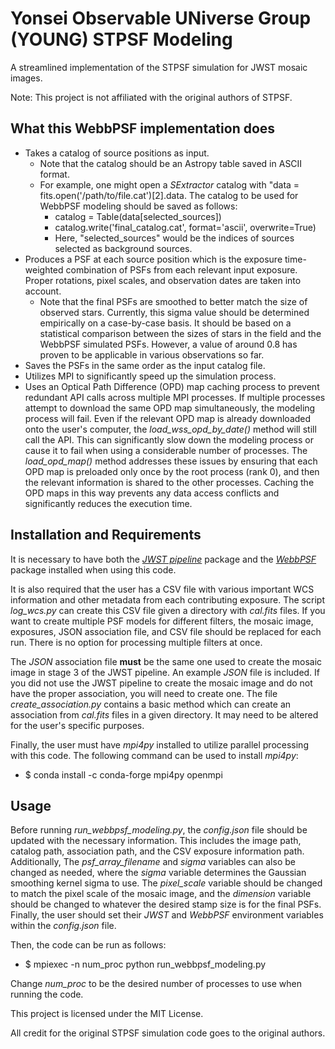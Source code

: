 # Yonsei Observable UNiverse Group (YOUNG) STPSF Modeling

A streamlined implementation of the STPSF simulation for JWST mosaic images.

Note: This project is not affiliated with the original authors of STPSF.

## What this WebbPSF implementation does

- Takes a catalog of source positions as input.
    - Note that the catalog should be an Astropy table saved in ASCII format.
    - For example, one might open a *SExtractor* catalog with "data = fits.open('/path/to/file.cat')[2].data. The catalog to be used for WebbPSF modeling should be saved as follows:
        - catalog = Table(data[selected_sources]) 
        - catalog.write('final_catalog.cat', format='ascii', overwrite=True) 
        - Here, "selected_sources" would be the indices of sources selected as background sources.
- Produces a PSF at each source position which is the exposure time-weighted combination of PSFs from each relevant input exposure. Proper rotations, pixel scales, and observation dates are taken into account.
    - Note that the final PSFs are smoothed to better match the size of observed stars. Currently, this sigma value should be determined empirically on a case-by-case basis. It should be based on a statistical comparison between the sizes of stars in the field and the WebbPSF simulated PSFs. However, a value of around 0.8 has proven to be applicable in various observations so far. 
- Saves the PSFs in the same order as the input catalog file.
- Utilizes MPI to significantly speed up the simulation process.
- Uses an Optical Path Difference (OPD) map caching process to prevent redundant API calls across multiple MPI processes. If multiple processes attempt to download the same OPD map simultaneously, the modeling process will fail. Even if the relevant OPD map is already downloaded onto the user's computer, the *load_wss_opd_by_date()* method will still call the API. This can significantly slow down the modeling process or cause it to fail when using a considerable number of processes. The *load_opd_map()* method addresses these issues by ensuring that each OPD map is preloaded only once by the root process (rank 0), and then the relevant information is shared to the other processes. Caching the OPD maps in this way prevents any data access conflicts and significantly reduces the execution time.

## Installation and Requirements

It is necessary to have both the [*JWST pipeline*](https://jwst-pipeline.readthedocs.io/en/latest/) package and the [*WebbPSF*](https://webbpsf.readthedocs.io/en/latest/) package installed when using this code.

It is also required that the user has a CSV file with various important WCS information and other metadata from each contributing exposure. The script *log_wcs.py* can create this CSV file given a directory with *cal.fits* files. If you want to create multiple PSF models for different filters, the mosaic image, exposures, JSON association file, and CSV file should be replaced for each run. There is no option for processing multiple filters at once. 

The *JSON* association file **must** be the same one used to create the mosaic image in stage 3 of the JWST pipeline. An example *JSON* file is included. If you did not use the JWST pipeline to create the mosaic image and do not have the proper association, you will need to create one. The file *create_association.py* contains a basic method which can create an association from *cal.fits* files in a given directory. It may need to be altered for the user's specific purposes.

Finally, the user must have *mpi4py* installed to utilize parallel processing with this code. The following command can be used to install *mpi4py*:
- $ conda install -c conda-forge mpi4py openmpi

## Usage

Before running *run_webbpsf_modeling.py*, the *config.json* file should be updated with the necessary information. This includes the image path, catalog path, association path, and the CSV exposure information path. Additionally, The *psf_array_filename* and *sigma* variables can also be changed as needed, where the *sigma* variable determines the Gaussian smoothing kernel sigma to use. The *pixel_scale* variable should be changed to match the pixel scale of the mosaic image, and the *dimension* variable should be changed to whatever the desired stamp size is for the final PSFs. Finally, the user should set their *JWST* and *WebbPSF* environment variables within the *config.json* file.

Then, the code can be run as follows:
- $ mpiexec -n num_proc python run_webbpsf_modeling.py

Change *num_proc* to be the desired number of processes to use when running the code. 

This project is licensed under the MIT License.

All credit for the original STPSF simulation code goes to the original authors.
